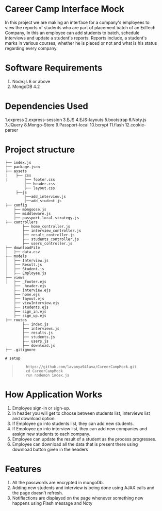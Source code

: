 # Career Camp Interface Mock

In this project we are making an interface for a company's employees to view the reports of students who are part of placement batch of an EdTech Company, In this an employee can add students to batch, schedule interviews and update a student's reports. Reports include, a student's marks in various courses, whether he is placed or not and what is his status regarding every company.


# Software Requirements

1. Node.js 8 or above
2. MongoDB 4.2

# Dependencies Used

1.express
2.express-session
3.EJS
4.EJS-layouts
5.bootstrap
6.Noty.js
7.JQuery
8.Mongo-Store
9.Passport-local
10.bcrypt
11.flash
12.cookie-parser

# Project structure


    ├── index.js
    ├── package.json
    ├── assets
    |    ├── css
    |        ├── footer.css
             ├── header.css
             ├── layout.css
         ├──js
             ├──add_interview.js
             ├──add_student.js
    ├── config
        ├── mongoose.js
        ├── middleware.js   
        ├── passport-local-strategy.js    
    ├── controllers
            ├── home_controller.js  
            ├── interview_controller.js
            ├── result_controller.js  
            ├── students_controller.js  
            ├── users_controller.js            
    ├── downloadFile
    │   ├── data.csv
    ├── models
    │   ├── Interview.js
    │   ├── Result.js
    │   ├── Student.js
    │   ├── Employee.js
    ├── views
    │   ├── _footer.ejs
        ├── _header.ejs
        ├── interview.ejs
        ├── home.ejs
        ├── layout.ejs
        ├── viewInterview.ejs
        ├── students.ejs
        ├── sign_in.ejs
        ├── sign_up.ejs
    ├── routes
            ├── index.js  
            ├── interviews.js
            ├── results.js
            ├── students.js
            ├── users.js
            ├── download.js
    ├── .gitignore

    # setup

>         https://github.com/lavanya94lava/CareerCampMock.git
>         cd CareerCampMock
>         run nodemon index.js

# How Application Works

1. Employee sign-in or sign-up.
2. In header you will get to choose between students list, interviews list and download option.
3. If Employee go into students list, they can add new students.
4. If Employee go into interview list, they can add new companies and assign new students to each company.
5. Employee can update the result of a student as the process progresses.
6. Employee can download all the data that is present there using download button given in the headers


# Features

1. All the passwords are encrypted in mongoDb.
2. Adding new students and interview is being done using AJAX calls and the page doesn't refresh.
3. Notifiactions are displayed on the page whenever something new happens using Flash message and Noty
